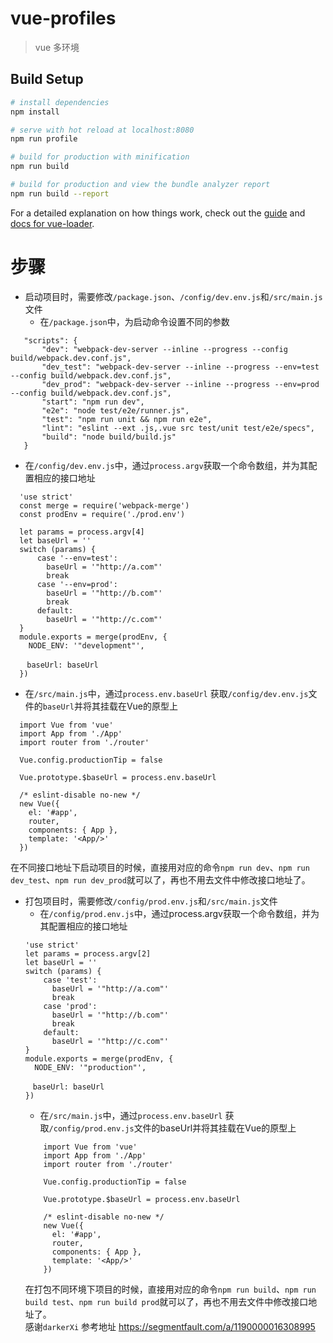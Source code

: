 # vue-profiles

> vue 多环境

## Build Setup

``` bash
# install dependencies
npm install

# serve with hot reload at localhost:8080
npm run profile

# build for production with minification
npm run build

# build for production and view the bundle analyzer report
npm run build --report
```

For a detailed explanation on how things work, check out the [guide](http://vuejs-templates.github.io/webpack/) and [docs for vue-loader](http://vuejs.github.io/vue-loader).

# 步骤
* 启动项目时，需要修改`/package.json`、`/config/dev.env.js`和`/src/main.js`文件
  + 在`/package.json`中，为启动命令设置不同的参数
 ```
	"scripts": {
		"dev": "webpack-dev-server --inline --progress --config build/webpack.dev.conf.js",
		"dev_test": "webpack-dev-server --inline --progress --env=test --config build/webpack.dev.conf.js",
		"dev_prod": "webpack-dev-server --inline --progress --env=prod --config build/webpack.dev.conf.js",
		"start": "npm run dev",
		"e2e": "node test/e2e/runner.js",
		"test": "npm run unit && npm run e2e",
		"lint": "eslint --ext .js,.vue src test/unit test/e2e/specs",
		"build": "node build/build.js"
	}
 ```
  + 在`/config/dev.env.js`中，通过`process.argv`获取一个命令数组，并为其配置相应的接口地址
  ```
	'use strict'
	const merge = require('webpack-merge')
	const prodEnv = require('./prod.env')

	let params = process.argv[4]
	let baseUrl = ''
	switch (params) {
		case '--env=test':
		  baseUrl = '"http://a.com"'
		  break
		case '--env=prod':
		  baseUrl = '"http://b.com"'
		  break
		default:
		  baseUrl = '"http://c.com"'
	}
	module.exports = merge(prodEnv, {
	  NODE_ENV: '"development"',
	  
	　baseUrl: baseUrl
	})
  ```
  + 在`/src/main.js`中，通过`process.env.baseUrl` 获取`/config/dev.env.js`文件的`baseUrl`并将其挂载在Vue的原型上
  ```
	import Vue from 'vue'
	import App from './App'
	import router from './router'

	Vue.config.productionTip = false

	Vue.prototype.$baseUrl = process.env.baseUrl

	/* eslint-disable no-new */
	new Vue({
	  el: '#app',
	  router,
	  components: { App },
	  template: '<App/>'
	})
  ```
  在不同接口地址下启动项目的时候，直接用对应的命令`npm run dev`、`npm run dev_test`、`npm run dev_prod`就可以了，再也不用去文件中修改接口地址了。<br>
 * 打包项目时，需要修改`/config/prod.env.js`和`/src/main.js`文件<br>
	+ 在`/config/prod.env.js`中，通过process.argv获取一个命令数组，并为其配置相应的接口地址
	```
	'use strict'
	let params = process.argv[2]
	let baseUrl = ''
	switch (params) {
		case 'test':
		  baseUrl = '"http://a.com"'
		  break
		case 'prod':
		  baseUrl = '"http://b.com"'
		  break
		default:
		  baseUrl = '"http://c.com"'
	}
	module.exports = merge(prodEnv, {
	  NODE_ENV: '"production"',
	  
	　baseUrl: baseUrl
	})
	```
	+ 在`/src/main.js`中，通过`process.env.baseUrl` 获取`/config/prod.env.js`文件的baseUrl并将其挂载在Vue的原型上
	```
		import Vue from 'vue'
		import App from './App'
		import router from './router'

		Vue.config.productionTip = false

		Vue.prototype.$baseUrl = process.env.baseUrl

		/* eslint-disable no-new */
		new Vue({
		  el: '#app',
		  router,
		  components: { App },
		  template: '<App/>'
		})
	```
	在打包不同环境下项目的时候，直接用对应的命令`npm run build`、`npm run build test`、`npm run build prod`就可以了，再也不用去文件中修改接口地址了。<br>
	感谢`darkerXi` 参考地址 https://segmentfault.com/a/1190000016308995
